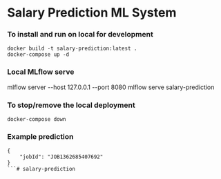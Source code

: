 # Salary Prediction ML System

### To install and run on local for development
```
docker build -t salary-prediction:latest .
docker-compose up -d
```

### Local MLflow serve
mlflow server --host 127.0.0.1 --port 8080
mlflow serve salary-prediction
###

###  To stop/remove the local deployment
```
docker-compose down
```

### Example prediction 
```
{
    "jobId": "JOB1362685407692"
}
```# salary-prediction
